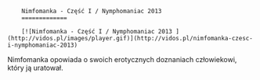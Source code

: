 
        Nimfomanka - Część I / Nymphomaniac 2013 
        =============
        
        [![Nimfomanka - Część I / Nymphomaniac 2013 ](http://vidos.pl/images/player.gif)](http://vidos.pl/nimfomanka-czesc-i-nymphomaniac-2013)
        
        
 Nimfomanka opowiada o swoich erotycznych doznaniach człowiekowi, który ją uratował.
    